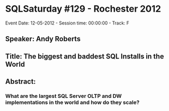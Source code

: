# SQLSaturday #129 - Rochester 2012
Event Date: 12-05-2012 - Session time: 00:00:00 - Track: F
## Speaker: Andy Roberts
## Title: The biggest and baddest SQL Installs in the World
## Abstract:
### What are the largest SQL Server OLTP and DW implementations in the world and how do they scale?
